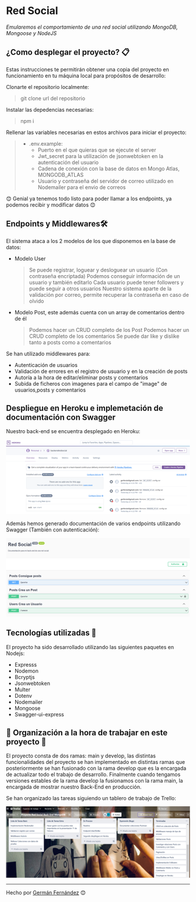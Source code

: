 # Red Social

_Emularemos el comportamiento de una red social utilizando MongoDB, Mongoose y NodeJS_

## ¿Como desplegar el proyecto? 📋

Estas instrucciones te permitirán obtener una copia del proyecto en funcionamiento en tu máquina local para propósitos de desarrollo:

Clonarte el repositorio localmente:
> git clone url del repositorio

Instalar las depedencias necesarias:
> npm i

Rellenar las variables necesarias en estos archivos para iniciar el proyecto:

> - .env.example:
>   -  Puerto en el que quieras que se ejecute el server
>   -  Jwt_secret para la utilización de jsonwebtoken en la autenticación del usuario
>   -  Cadena de conexión con la base de datos en Mongo Atlas, MONGODB_ATLAS
>   -  Usuario y contraseña del servidor de correo utilizado en Nodemailer para el envio de correos


😊 Genial ya tenemos todo listo para poder llamar a los endpoints, ya podemos recibir y modificar datos 😊

## Endpoints y Middlewares🛠️

El sistema ataca a los 2 modelos de los que disponemos en la base de datos:

- Modelo User
    > Se puede registrar, loguear y desloguear un usuario (Con contraseña encriptada)
    > Podemos conseguir información de un usuario y también editarlo
    > Cada usuario puede tener followers y puede seguir a otros usuarios
    > Nuestro sistema aparte de la validación por correo, permite recuperar la contraseña en caso de olvido

- Modelo Post, este además cuenta con un array de comentarios dentro de él
    > Podemos hacer un CRUD completo de los Post 
    > Podemos hacer un CRUD completo de los comentarios
    > Se puede dar like y dislike tanto a posts como a comentarios

Se han utilizado middlewares para:

- Autenticación de usuarios
- Validación de errores en el registro de usuario y en la creación de posts
- Autoría a la hora de editar/eliminar posts y comentarios
- Subida de ficheros con imagenes para el campo de "image" de usuarios,posts y comentarios

## Despliegue en Heroku e implemetación de documentación con Swagger

Nuestro back-end se encuentra desplegado en Heroku:

![foto](./images_github/Heroku.png) 

Además hemos generado documentación de varios endpoints utilizando Swagger (También con autenticación):

![foto](./images_github/Swagger.png) 

## Tecnologías utilizadas 🚀

El proyecto ha sido desarrollado utilizando las siguientes paquetes en Nodejs:

* Expresss
* Nodemon
* Bcryptjs
* Jsonwebtoken
* Multer
* Dotenv
* Nodemailer
* Mongoose
* Swagger-ui-express
  
## 📌 Organización a la hora de trabajar en este proyecto 📌

El proyecto consta de dos ramas: main y develop, las distintas funcionalidades del proyecto se han implementado en distintas ramas que posteriormente se han fusionado con la rama develop que es la encargada de actualizar todo el trabajo de desarrollo. Finalmente cuando tengamos versiones estables de la rama develop la fusionamos con la rama main, la encargada de mostrar nuestro Back-End en producción.

Se han organizado las tareas siguiendo un tablero de trabajo de Trello:

![foto](./images_github/Trello.png) 

---
Hecho por [Germán Fernández](https://github.com/GeerDev) 😊 
